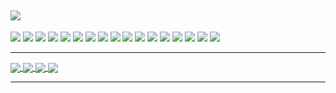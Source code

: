[![](https://img.shields.io/badge/-LinkedIn-informational?style=flat&logo=linkedin&&color=1f2430)](https://www.linkedin.com/in/darlodev/)
---
![](https://img.shields.io/badge/-Mac-informational?style=flat&logo=apple&color=1f2430)
![](https://img.shields.io/badge/-Linux-informational?style=flat&logo=linux&color=1f2430)
![](https://img.shields.io/badge/-VS_Code-informational?style=flat&logo=visual-studio-code&color=1f2430)
![](https://img.shields.io/badge/-Vim-informational?style=flat&logo=vim&color=1f2430)
![](https://img.shields.io/badge/-Python-informational?style=flat&logo=python&color=1f2430)
![](https://img.shields.io/badge/-JavaScript-informational?style=flat&logo=javascript&color=1f2430)
![](https://img.shields.io/badge/-TypeScript-informational?style=flat&logo=typescript&color=1f2430)
![](https://img.shields.io/badge/-Make-informational?style=flat&logo=cmake&color=1f2430)
![](https://img.shields.io/badge/-Vue-informational?style=flat&logo=vue.js&color=1f2430)
![](https://img.shields.io/badge/-Svelte-informational?style=flat&logo=svelte&color=1f2430)
![](https://img.shields.io/badge/-Node-informational?style=flat&logo=node.js&color=1f2430)
![](https://img.shields.io/badge/-Next-informational?style=flat&logo=next.js&color=1f2430)
![](https://img.shields.io/badge/-Flask-informational?style=flat&logo=flask&color=1f2430)
![](https://img.shields.io/badge/-Django-informational?style=flat&logo=django&color=1f2430)
![](https://img.shields.io/badge/-Docker-informational?style=flat&logo=docker&color=1f2430)
![](https://img.shields.io/badge/-MySQL-informational?style=flat&logo=mysql&color=1f2430)
![](https://img.shields.io/badge/-PostgreSQL-informational?style=flat&logo=postgresql&color=1f2430)

---

<a href="https://github.com/darlodev/darlodev">
  <img align="center" src="https://github-readme-stats.vercel.app/api/top-langs/?username=darlodev&theme=ayu-mirage&layout=compact&hide=html,css&langs_count=8)](https://github.com/darlodev/github-readme-stats" />
</a>
<a href="https://github.com/darlodev/darlodev">
  <img align="center" src="https://github-readme-stats.vercel.app/api?username=darlodev&theme=ayu-mirage&show_icons=true" />
</a>
<a href="https://github.com/darlodev/mfl-gateway">
  <img align="center" src="https://github-readme-stats.vercel.app/api/pin/?username=darlodev&theme=ayu-mirage&repo=mfl-gateway" />
</a>
<a href="https://github.com/darlodev/flask-cutter">
  <img align="center" src="https://github-readme-stats.vercel.app/api/pin/?username=darlodev&theme=ayu-mirage&repo=flask-cutter" />
</a>

---
